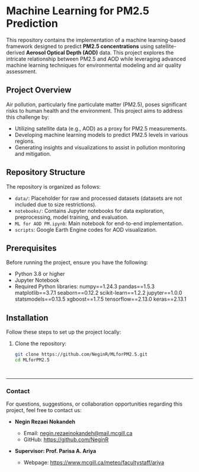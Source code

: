 # Machine Learning for PM2.5 Prediction

This repository contains the implementation of a machine learning-based framework designed to predict **PM2.5 concentrations** using satellite-derived **Aerosol Optical Depth (AOD)** data. This project explores the intricate relationship between PM2.5 and AOD while leveraging advanced machine learning techniques for environmental modeling and air quality assessment.

## Project Overview

Air pollution, particularly fine particulate matter (PM2.5), poses significant risks to human health and the environment. This project aims to address this challenge by:
- Utilizing satellite data (e.g., AOD) as a proxy for PM2.5 measurements.
- Developing machine learning models to predict PM2.5 levels in various regions.
- Generating insights and visualizations to assist in pollution monitoring and mitigation.

## Repository Structure

The repository is organized as follows:

- `data/`: Placeholder for raw and processed datasets (datasets are not included due to size restrictions).
- `notebooks/`: Contains Jupyter notebooks for data exploration, preprocessing, model training, and evaluation.
- `ML for AOD PM.ipynb`: Main notebook for end-to-end implementation.
- `scripts`: Google Earth Engine codes for AOD visualization.


## Prerequisites

Before running the project, ensure you have the following:

- Python 3.8 or higher
- Jupyter Notebook
- Required Python libraries:
  numpy==1.24.3
  pandas==1.5.3
  matplotlib==3.7.1
  seaborn==0.12.2
  scikit-learn==1.2.2
  jupyter==1.0.0
  statsmodels==0.13.5
  xgboost==1.7.5
  tensorflow==2.13.0
  keras==2.13.1


## Installation

Follow these steps to set up the project locally:

1. Clone the repository:
   ```bash
   git clone https://github.com/NeginR/MLforPM2.5.git
   cd MLforPM2.5



   
---

### **Contact**


For questions, suggestions, or collaboration opportunities regarding this project, feel free to contact us:

- **Negin Rezaei Nokandeh**  
  - Email: negin.rezaeinokandeh@mail.mcgill.ca  
  - GitHub: https://github.com/NeginR

- **Supervisor: Prof. Parisa A. Ariya**  
  - Webpage: https://www.mcgill.ca/meteo/facultystaff/ariya

